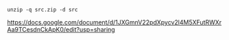 ```
unzip -q src.zip -d src
```
https://docs.google.com/document/d/1JXGmnV22pdXpycv2l4M5XFutRWXrAa9TCesdnCkApK0/edit?usp=sharing
